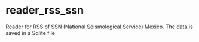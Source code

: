 # reader_rss_ssn
Reader for RSS of SSN (National Seismological Service) Mexico. The data is saved in a Sqlite file
